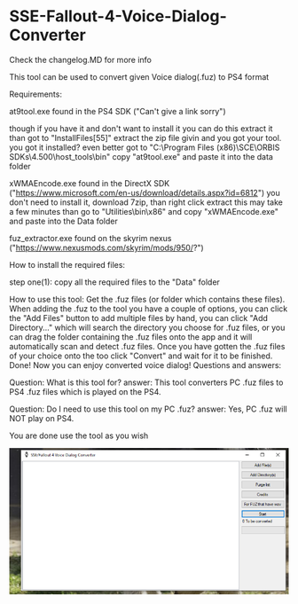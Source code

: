 # SSE-Fallout-4-Voice-Dialog-Converter

Check the changelog.MD for more info

This tool can be used to convert given Voice dialog(.fuz) to PS4 format

Requirements:

at9tool.exe found in the PS4 SDK ("Can't give a link sorry")

though if you have it and don't want to install it you can do this extract it than got to "InstallFiles[55]" extract the zip file givin and you got your tool.
you got it installed? even better got to "C:\Program Files (x86)\SCE\ORBIS SDKs\4.500\host_tools\bin"
copy "at9tool.exe" and paste it into the data folder

xWMAEncode.exe found in the DirectX SDK ("https://www.microsoft.com/en-us/download/details.aspx?id=6812")
you don't need to install it, download 7zip, than right click extract this may take a few minutes than go to "Utilities\bin\x86" and copy "xWMAEncode.exe" and paste into the Data folder

fuz_extractor.exe found on the skyrim nexus ("https://www.nexusmods.com/skyrim/mods/950/?")

How to install the required files:

step one(1): copy all the required files to the "Data" folder

How to use this tool:
Get the .fuz files (or folder which contains these files).
When adding the .fuz to the tool you have a couple of options, you can click the "Add Files" button to add multiple files by hand, you can click "Add Directory..." which will search the directory you choose for .fuz files, or you can drag the folder containing the .fuz files onto the app and it will automatically scan and detect .fuz files.
Once you have gotten the .fuz files of your choice onto the too click "Convert" and wait for it to be finished.
Done! Now you can enjoy converted voice dialog!
Questions and answers:

Question: What is this tool for?
answer: This tool converters PC .fuz files to PS4 .fuz files which is played on the PS4.

Question: Do I need to use this tool on my PC .fuz?
answer: Yes, PC .fuz will NOT play on PS4.

You are done use the tool as you wish

![Screenshot](Main.PNG)
